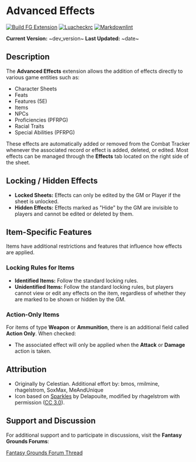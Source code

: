 
# Advanced Effects

[![Build FG Extension](https://github.com/rhagelstrom/AdvancedEffects/actions/workflows/create-release.yml/badge.svg)](https://github.com/rhagelstrom/AdvancedEffects/actions/workflows/create-release.yml) [![Luacheckrc](https://github.com/rhagelstrom/AdvancedEffects/actions/workflows/luacheck.yml/badge.svg)](https://github.com/rhagelstrom/AdvancedEffects/actions/workflows/luacheck.yml) [![Markdownlint](https://github.com/rhagelstrom/AdvancedEffects/actions/workflows/markdownlint.yml/badge.svg)](https://github.com/rhagelstrom/AdvancedEffects/actions/workflows/markdownlint.yml)

**Current Version:** ~dev_version~
**Last Updated:** ~date~

## Description

The **Advanced Effects** extension allows the addition of effects directly to various game entities such as:

- Character Sheets
- Feats
- Features (5E)
- Items
- NPCs
- Proficiencies (PFRPG)
- Racial Traits
- Special Abilities (PFRPG)

These effects are automatically added or removed from the Combat Tracker whenever the associated record or effect is added, deleted, or edited. Most effects can be managed through the **Effects** tab located on the right side of the sheet.

## Locking / Hidden Effects

- **Locked Sheets:** Effects can only be edited by the GM or Player if the sheet is unlocked.
- **Hidden Effects:** Effects marked as "Hide" by the GM are invisible to players and cannot be edited or deleted by them.

## Item-Specific Features

Items have additional restrictions and features that influence how effects are applied.

### Locking Rules for Items

- **Identified Items:** Follow the standard locking rules.
- **Unidentified Items:** Follow the standard locking rules, but players cannot view or edit any effects on the item, regardless of whether they are marked to be shown or hidden by the GM.

### Action-Only Items

For items of type **Weapon** or **Ammunition**, there is an additional field called **Action Only**. When checked:

- The associated effect will only be applied when the **Attack** or **Damage** action is taken.

## Attribution

- Originally by Celestian.  Additional effort by: bmos, rmilmine, rhagelstrom, SoxMax, MeAndUnique
- Icon based on [Sparkles](https://game-icons.net/1x1/delapouite/sparkles.html) by Delapouite, modified by rhagelstrom with permission ([CC 3.0](https://creativecommons.org/licenses/by/3.0/)).

## Support and Discussion

For additional support and to participate in discussions, visit the **Fantasy Grounds Forums**:

[Fantasy Grounds Forum Thread](https://www.fantasygrounds.com/forums/showthread.php?40833-5E-Advanced-Effects-(items-npcs-characters))
